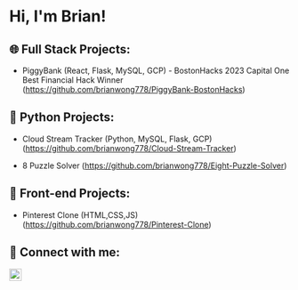 <h1>Hi, I'm Brian! </h1>

<h2>🌐 Full Stack Projects: </h2>

- PiggyBank (React, Flask, MySQL, GCP) - BostonHacks 2023 Capital One Best Financial Hack Winner (https://github.com/brianwong778/PiggyBank-BostonHacks)

<h2>🐍 Python Projects:</h2>

- Cloud Stream Tracker (Python, MySQL, Flask, GCP) (https://github.com/brianwong778/Cloud-Stream-Tracker)

- 8 Puzzle Solver (https://github.com/brianwong778/Eight-Puzzle-Solver)


<h2>🎨 Front-end Projects:</h2>

- Pinterest Clone (HTML,CSS,JS) (https://github.com/brianwong778/Pinterest-Clone)




<h2> 🤳 Connect with me:</h2>



[<img align="left" alt="Brian Wong | LinkedIn" width="22px" src="https://cdn.jsdelivr.net/npm/simple-icons@v3/icons/linkedin.svg" />][linkedin]


[linkedin]: https://www.linkedin.com/in/brian-wong-5242b6224/


